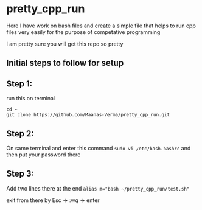 # pretty_cpp_run
Here I have work on bash files and create a simple file that helps to run cpp files very easily for the purpose of competative programming

I am pretty sure you will get this repo so pretty

## Initial steps to follow for setup

## Step 1:
run this on terminal 
  ```
  cd ~
  git clone https://github.com/Maanas-Verma/pretty_cpp_run.git
  ```

## Step 2: 
On same terminal and enter this command
```sudo vi /etc/bash.bashrc```
and then put your password there
## Step 3:
Add two lines there at the end
```alias m="bash ~/pretty_cpp_run/test.sh"```

exit from there by Esc -> :wq -> enter
